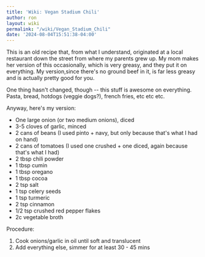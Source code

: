 ```yaml
---
title: 'Wiki: Vegan Stadium Chili'
author: ron
layout: wiki
permalink: "/wiki/Vegan_Stadium_Chili"
date: '2024-08-04T15:51:38-04:00'
---
```


This is an old recipe that, from what I understand, originated at a local restaurant down the street from where my parents grew up. My mom makes her version of this occasionally, which is very greasy, and they put it on everything. My version,since there\'s no ground beef in it, is far less greasy and is actually pretty good for you.

One thing hasn\'t changed, though \-- this stuff is awesome on everything. Pasta, bread, hotdogs (veggie dogs?), french fries, etc etc etc.

Anyway, here\'s my version:

-   One large onion (or two medium onions), diced
-   3-5 cloves of garlic, minced
-   2 cans of beans (I used pinto + navy, but only because that\'s what I had on hand)
-   2 cans of tomatoes (I used one crushed + one diced, again because that\'s what I had)
-   2 tbsp chili powder
-   1 tbsp cumin
-   1 tbsp oregano
-   1 tbsp cocoa
-   2 tsp salt
-   1 tsp celery seeds
-   1 tsp turmeric
-   2 tsp cinnamon
-   1/2 tsp crushed red pepper flakes
-   2c vegetable broth

Procedure:

1.  Cook onions/garlic in oil until soft and translucent
2.  Add everything else, simmer for at least 30 - 45 mins
